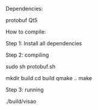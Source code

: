 Dependencies:

protobuf
Qt5



How to compile:

Step 1: Install all dependencies

Step 2: compiling 

sudo sh protobuf.sh

mkdir build
cd build
qmake ..
make

Step 3: running 

./build/visao